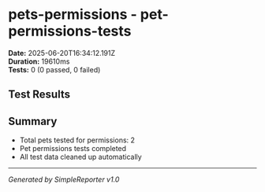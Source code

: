 # pets-permissions - pet-permissions-tests

**Date:** 2025-06-20T16:34:12.191Z  
**Duration:** 19610ms  
**Tests:** 0 (0 passed, 0 failed)

## Test Results



## Summary

- Total pets tested for permissions: 2
- Pet permissions tests completed
- All test data cleaned up automatically

---
*Generated by SimpleReporter v1.0*
